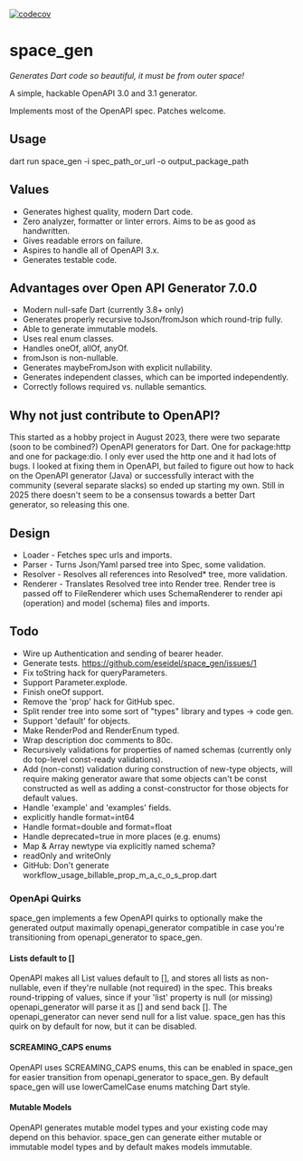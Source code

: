 [![codecov](https://codecov.io/gh/eseidel/space_gen/graph/badge.svg?token=nOnPSYpPXi)](https://codecov.io/gh/eseidel/space_gen)

# space_gen

_Generates Dart code so beautiful, it must be from outer space!_

A simple, hackable OpenAPI 3.0 and 3.1 generator.

Implements most of the OpenAPI spec.  Patches welcome.

## Usage

dart run space_gen -i spec_path_or_url -o output_package_path

## Values

- Generates highest quality, modern Dart code.
- Zero analyzer, formatter or linter errors. Aims to be as good as handwritten.
- Gives readable errors on failure.
- Aspires to handle all of OpenAPI 3.x.
- Generates testable code.

## Advantages over Open API Generator 7.0.0

- Modern null-safe Dart (currently 3.8+ only)
- Generates properly recursive toJson/fromJson which round-trip fully.
- Able to generate immutable models.
- Uses real enum classes.
- Handles oneOf, allOf, anyOf.
- fromJson is non-nullable.
- Generates maybeFromJson with explicit nullability.
- Generates independent classes, which can be imported independently.
- Correctly follows required vs. nullable semantics.

## Why not just contribute to OpenAPI?

This started as a hobby project in August 2023, there were two separate (soon to
be combined?) OpenAPI generators for Dart. One for package:http and one for
package:dio. I only ever used the http one and it had lots of bugs. I looked at
fixing them in OpenAPI, but failed to figure out how to hack on the OpenAPI
generator (Java) or successfully interact with the community (several separate
slacks) so ended up starting my own. Still in 2025 there doesn't seem to be
a consensus towards a better Dart generator, so releasing this one.

## Design

- Loader - Fetches spec urls and imports.
- Parser - Turns Json/Yaml parsed tree into Spec, some validation.
- Resolver - Resolves all references into Resolved\* tree, more validation.
- Renderer - Translates Resolved tree into Render tree. Render tree is passed
  off to FileRenderer which uses SchemaRenderer to render api (operation) and
  model (schema) files and imports.

## Todo

- Wire up Authentication and sending of bearer header.
- Generate tests. https://github.com/eseidel/space_gen/issues/1
- Fix toString hack for queryParameters.
- Support Parameter.explode.
- Finish oneOf support.
- Remove the 'prop' hack for GitHub spec.
- Split render tree into some sort of "types" library and types -> code gen.
- Support 'default' for objects.
- Make RenderPod and RenderEnum typed.
- Wrap description doc comments to 80c.
- Recursively validations for properties of named schemas (currently only
  do top-level const-ready validations).
- Add (non-const) validation during construction of new-type objects, will
  require making generator aware that some objects can't be const constructed
  as well as adding a const-constructor for those objects for default values.
- Handle 'example' and 'examples' fields.
- explicitly handle format=int64
- Handle format=double and format=float
- Handle deprecated=true in more places (e.g. enums)
- Map & Array newtype via explicitly named schema?
- readOnly and writeOnly
- GitHub: Don't generate workflow_usage_billable_prop_m_a_c_o_s_prop.dart

### OpenApi Quirks

space_gen implements a few OpenAPI quirks to optionally make the generated
output maximally openapi_generator compatible in case you're transitioning
from openapi_generator to space_gen.

#### Lists default to []

OpenAPI makes all List values default to [], and stores all lists as
non-nullable, even if they're nullable (not required) in the spec. This
breaks round-tripping of values, since if your 'list' property is null
(or missing) openapi_generator will parse it as [] and send back []. The
openapi_generator can never send null for a list value. space_gen has this
quirk on by default for now, but it can be disabled.

#### SCREAMING_CAPS enums

OpenAPI uses SCREAMING_CAPS enums, this can be enabled in space_gen for easier
transition from openapi_generator to space_gen. By default space_gen will
use lowerCamelCase enums matching Dart style.

#### Mutable Models

OpenAPI generates mutable model types and your existing code may depend on
this behavior. space_gen can generate either mutable or immutable model types
and by default makes models immutable.
